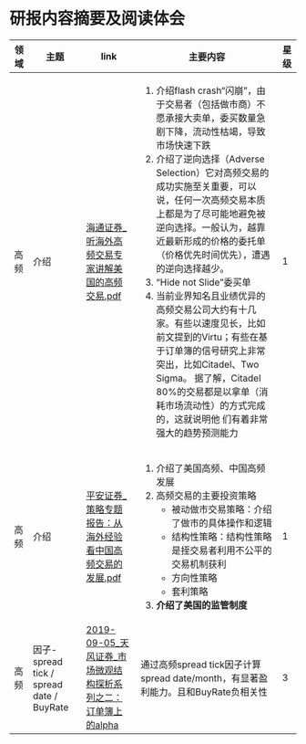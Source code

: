 # 研报内容摘要及阅读体会

[//]: # (基本面，择时，因子，组合优化)


<table>
    <thead>
        <tr>
            <th>领域</th>
            <th>主题</th>
            <th>link</th>
            <th>主要内容</th>
            <th>星级</th>
        </tr>
    </thead>
    <tbody>
        <tr>
            <td>高频</td>
            <td>介绍</td>
            <td><a href="https://github.com/EvanHong99/FinancialEngineeringHub/blob/master/高频/海通证券_听海外高频交易专家讲解美国的高频交易.pdf">海通证券_听海外高频交易专家讲解美国的高频交易.pdf</a> </td>
            <td>
            <ol>
                <li>介绍flash crash“闪崩”，由于交易者（包括做市商）不愿承接大卖单，委买数量急剧下降，流动性枯竭，导致市场快速下跌<br/></li>
                <li>介绍了逆向选择（Adverse Selection）它对高频交易的成功实施至关重要，可以说，任何一次高频交易本质上都是为了尽可能地避免被逆向选择。一般认为，越靠近最新形成的价格的委托单（价格优先时间优先），遭遇的逆向选择越少。<br/></li>            
                <li>“Hide not Slide”委买单</li>            
                <li>当前业界知名且业绩优异的高频交易公司大约有十几家。有些以速度见长，比如前文提到的Virtu；有些在基于订单簿的信号研究上非常突出，比如Citadel、Two Sigma。 据了解，Citadel 80%的交易都是以拿单（消耗市场流动性）的方式完成的，这就说明他 们有着非常强大的趋势预测能力</li>            
            </ol>
            </td>
            <td>1</td>
        </tr>
        <tr>
            <td>高频</td>
            <td>介绍</td>
            <td><a href="https://github.com/EvanHong99/FinancialEngineeringHub/blob/master/高频/平安证券_策略专题报告_从海外经验看中国高频交易的发展.pdf">平安证券_策略专题报告：从海外经验看中国高频交易的发展.pdf</a></td>
            <td>
            <ol>
            <li>介绍了美国高频、中国高频发展</li>
            <li>高频交易的主要投资策略<br>
                <ul>
                    <li>被动做市交易策略：介绍了做市的具体操作和逻辑</li>
                    <li>结构性策略：结构性策略是挃交易者利用不公平的交易机制获利</li>
                    <li>方向性策略</li>
                    <li>套利策略</li>
                </ul>
            </li>
            <li><strong>介绍了美国的监管制度</strong></li>
            </ol>
            </td>
            <td>1</td>
        </tr>
        <tr>
            <td>高频</td>
            <td>因子-spread tick / spread date / BuyRate</td>
            <td><a href="https://github.com/EvanHong99/FinancialEngineeringHub/blob/master/高频/订单簿lob/2019-09-05_天风证券_市场微观结构探析系列之二：订单簿上的alpha.pdf">2019-09-05_天风证券_市场微观结构探析系列之二：订单簿上的alpha</a></td>
            <td>
                通过高频spread tick因子计算spread date/month，有显著盈利能力。且和BuyRate负相关性
            </td>
            <td>3</td>
        </tr>
    </tbody>
</table>


<!--
        <tr>
            <td></td>
            <td></td>
            <td><a href="https://github.com/EvanHong99/FinancialEngineeringHub/blob/master/高频/订单簿lob/"></a></td>
            <td>
                <ul>
                    <li></li>
                </ul>
            </td>
            <td></td>
        </tr>

    <strong>.</strong>
-->
